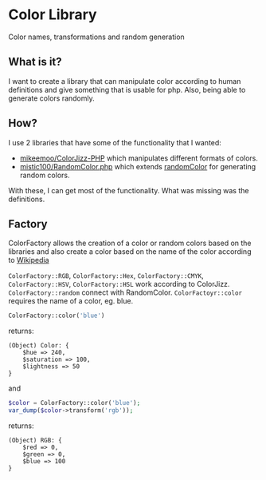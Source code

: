 # Color Library
Color names, transformations and random generation

## What is it?
I want to create a library that can manipulate color according to human definitions 
and give something that is usable for php. Also, being able to generate colors randomly.

## How?
I use 2 libraries that have some of the functionality that I wanted:
* [mikeemoo/ColorJizz-PHP](https://github.com/mikeemoo/ColorJizz-PHP) which manipulates 
  different formats of colors.
* [mistic100/RandomColor.php](https://github.com/mistic100/RandomColor.php) which extends 
  [randomColor](https://github.com/davidmerfield/randomColor) for generating random colors. 

With these, I can get most of the functionality. What was missing was the definitions.

## Factory
ColorFactory allows the creation of a color or random colors based on the libraries 
and also create a color based on the name of the color according to [Wikipedia](https://en.wikipedia.org/wiki/List_of_colors:_A%E2%80%93F)

`ColorFactory::RGB`, `ColorFactory::Hex`, `ColorFactory::CMYK`, `ColorFactory::HSV`, `ColorFactory::HSL` 
work according to ColorJizz.
`ColorFactory::random` connect with RandomColor.
`ColorFactoyr::color` requires the name of a color, eg. blue.

```php
ColorFactory::color('blue')
```

returns:

```
(Object) Color: {
    $hue => 240,
    $saturation => 100,
    $lightness => 50
}
```

and

```php
$color = ColorFactory::color('blue');
var_dump($color->transform('rgb'));
```

returns:

```
(Object) RGB: {
    $red => 0,
    $green => 0,
    $blue => 100
}
```